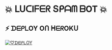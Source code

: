 # 💥 ᒪᑌᑕIᖴᗴᖇ Տᑭᗩᗰ ᗷOT 💥
## ⚡ ᗪᗴᑭᒪOY Oᑎ ᕼᗴᖇOKᑌ

[![♡︎ᗪᗴᑭᒪOY](https://www.herokucdn.com/deploy/button.svg)](https://heroku.com/deploy?template=https://github.com/GodLuciferXD/LuciferSpamBot.git)


